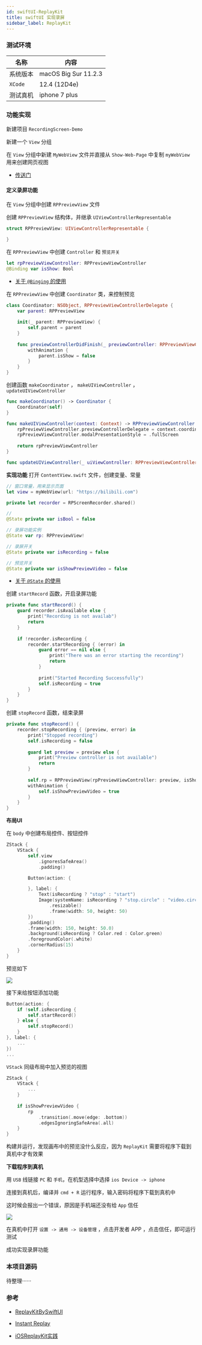 ```yaml
---
id: swiftUI-ReplayKit
title: swiftUI 实现录屏
sidebar_label: ReplayKit
---
```


### 测试环境

名称 | 内容 |
---------|----------|
 系统版本 | macOS Big Sur 11.2.3 |
 `XCode` | 12.4 (12D4e) |
 测试真机 | iphone 7 plus |

### 功能实现
新建项目 `RecordingScreen-Demo`

新建一个 `View` 分组

在 `View` 分组中新建 `MyWebView` 文件并直接从 `Show-Web-Page` 中复制 `myWebView` 用来创建网页视图
- [传送门](https://sinnammanyo.cn/personal-site/docs/ios/swiftUI/swiftUI-show-web-pages)

#### 定义录屏功能

在 `View` 分组中创建 `RPPreviewView` 文件

创建 `RPPreviewView` 结构体，并继承 `UIViewControllerRepresentable` 

``` swift
struct RPPreviewView: UIViewControllerRepresentable {

}
```

在 `RPPreviewView` 中创建 `Controller` 和 `预览开关`

``` swift
let rpPreviewViewController: RPPreviewViewController
@Binding var isShow: Bool
```
- [关于 `@Binging` 的使用](https://www.cnblogs.com/xiaoniuzai/p/11417123.html)


在 `RPPreviewView` 中创建 `Coordinator` 类，来控制预览

``` swift
class Coordinator: NSObject, RPPreviewViewControllerDelegate {
    var parent: RPPreviewView
        
    init(_ parent: RPPreviewView) {
        self.parent = parent
    }
        
    func previewControllerDidFinish(_ previewController: RPPreviewViewController) {
        withAnimation {
            parent.isShow = false
        }
    }
}
```

创建函数 `makeCoordinator` ， `makeUIViewController` ， `updateUIViewController`

``` swift
func makeCoordinator() -> Coordinator {
    Coordinator(self)
}

func makeUIViewController(context: Context) -> RPPreviewViewController {
    rpPreviewViewController.previewControllerDelegate = context.coordinator
    rpPreviewViewController.modalPresentationStyle = .fullScreen
    
    return rpPreviewViewController
}

func updateUIViewController(_ uiViewController: RPPreviewViewController, context: Context) { }
```

**实现功能**
打开 `ContentView.swift` 文件，创建变量、常量

``` swift
// 窗口常量，用来显示页面
let view = myWebView(url: "https://bilibili.com")

private let recorder = RPScreenRecorder.shared()

//
@State private var isBool = false

// 录屏功能实例
@State var rp: RPPreviewView!

// 录屏开关
@State private var isRecording = false

// 预览开关
@State private var isShowPreviewVideo = false
```
- [关于 `@State` 的使用](https://www.cnblogs.com/xiaoniuzai/p/11417123.html)


创建 `startRecord` 函数，开启录屏功能

``` swift
private func startRecord() {
    guard recorder.isAvailable else {
        print("Recording is not availab")
        return
    }
    
    if !recorder.isRecording {
        recorder.startRecording { (error) in
            guard error == nil else {
                print("There was an error starting the recording")
                return
            }
            
            print("Started Recording Successfully")
            self.isRecording = true
        }
    }
}
```

创建 `stopRecord` 函数，结束录屏

``` swift
private func stopRecord() {
    recorder.stopRecording { (preview, error) in
        print("Stopped recording")
        self.isRecording = false
        
        guard let preview = preview else {
            print("Preview controller is not available")
            return
        }
        
        self.rp = RPPreviewView(rpPreviewViewController: preview, isShow: self.$isShowPreviewVideo)
        withAnimation {
            self.isShowPreviewVideo = true
        }
    }
}
```

**布局UI**

在 `body` 中创建布局控件、按钮控件

``` swift
ZStack {
    VStack {
        self.view
            .ignoresSafeArea()
            .padding()

        Button(action: {

        }, label: {
            Text(isRecording ? "stop" : "start")
            Image(systemName: isRecording ? "stop.circle" : "video.circle")
                .resizable()
                .frame(width: 50, height: 50)
        })
        .padding()
        .frame(width: 150, height: 50.0)
        .background(isRecording ? Color.red : Color.green)
        .foregroundColor(.white)
        .cornerRadius(15)
    }
}
```

预览如下

![](https://pictures-1304295136.cos.ap-guangzhou.myqcloud.com/screenshot/macOS/ReplayKit-UI.png)


接下来给按钮添加功能

``` swift
Button(action: {
    if !self.isRecording {
        self.startRecord()
    } else {
        self.stopRecord()
    }
}, label: {
    ...
})
...
```

`VStack` 同级布局中加入预览的视图

``` swift
ZStack {
    VStack {
        ...
    }
    
    if isShowPreviewVideo {
        rp
            .transition(.move(edge: .bottom))
            .edgesIgnoringSafeArea(.all)
    }
}
```

构建并运行，发现画布中的预览没什么反应，因为 `ReplayKit` 需要将程序下载到真机中才有效果

**下载程序到真机**

用 `USB` 线链接 `PC` 和 `手机`，在机型选择中选择 `ios Device -> iphone` 

连接到真机后，编译并 `cmd + R` 运行程序，输入密码将程序下载到真机中

这时候会报出一个错误，原因是手机端还没有给 `App` 信任

![](https://pictures-1304295136.cos.ap-guangzhou.myqcloud.com/screenshot/macOS/Could-not-launch.png)

在真机中打开 `设置 -> 通用 -> 设备管理` ，点击开发者 APP ，点击信任，即可运行测试

成功实现录屏功能

### 本项目源码
待整理······

### 参考
- [ReplayKitBySwiftUI](https://github.com/jerryleetw1992/ReplayKitBySwiftUI/blob/master/ReplayKitBySwiftUI/ContentView.swift)

- [Instant Replay](https://github.com/valentebruno/ReplayKit/blob/master/Instant%20Replay/ViewController.swift)

- [iOSReplayKit实践](https://www.jianshu.com/p/b2618a65aa34)